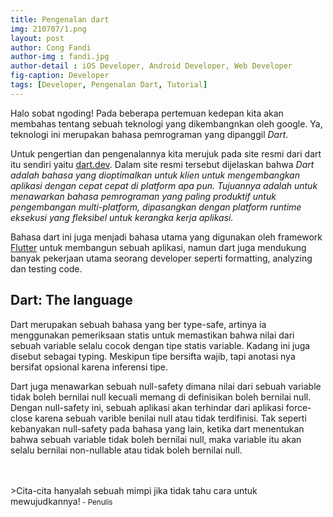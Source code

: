 ```yaml
---
title: Pengenalan dart
img: 210707/1.png
layout: post
author: Cong Fandi
author-img : fandi.jpg
author-detail : iOS Developer, Android Developer, Web Developer
fig-caption: Developer
tags: [Developer, Pengenalan Dart, Tutorial]
---
```


Halo sobat ngoding!
Pada beberapa pertemuan kedepan kita akan membahas tentang sebuah teknologi yang dikembangnkan oleh google. Ya, teknologi ini merupakan bahasa pemrograman yang dipanggil *Dart*.


Untuk pengertian dan pengenalannya kita merujuk pada site resmi dari dart itu sendiri yaitu [dart.dev](https://dart.dev/overview). Dalam site resmi tersebut dijelaskan bahwa *Dart adalah bahasa yang dioptimalkan untuk klien untuk mengembangkan aplikasi dengan cepat cepat di platform apa pun. Tujuannya adalah untuk menawarkan bahasa pemrograman yang paling produktif untuk pengembangan multi-platform, dipasangkan dengan platform runtime eksekusi yang fleksibel untuk kerangka kerja aplikasi.*

Bahasa dart ini juga menjadi bahasa utama yang digunakan oleh framework [Flutter](https://flutter.dev/) untuk membangun sebuah aplikasi, namun dart juga mendukung banyak pekerjaan utama seorang developer seperti formatting, analyzing dan testing code.

## Dart: The language ##

Dart merupakan sebuah bahasa yang ber type-safe, artinya ia menggunakan pemeriksaan statis untuk memastikan bahwa nilai dari sebuah variable selalu cocok dengan tipe statis variable. Kadang ini juga disebut sebagai typing. Meskipun tipe bersifta wajib, tapi anotasi nya bersifat opsional karena inferensi tipe.


Dart juga menawarkan sebuah null-safety dimana nilai dari sebuah variable tidak boleh bernilai null kecuali memang di definisikan boleh bernilai null. Dengan null-safety ini, sebuah aplikasi akan terhindar dari aplikasi force-close karena sebuah varible benilai null atau tidak terdifinisi. Tak seperti kebanyakan null-safety pada bahasa yang lain, ketika dart menentukan bahwa sebuah variable tidak boleh bernilai null, maka variable itu akan selalu bernilai non-nullable atau tidak boleh bernilai null.





<br>
<br>
>Cita-cita hanyalah sebuah mimpi jika tidak tahu cara untuk mewujudkannya!<small> - Penulis</small>